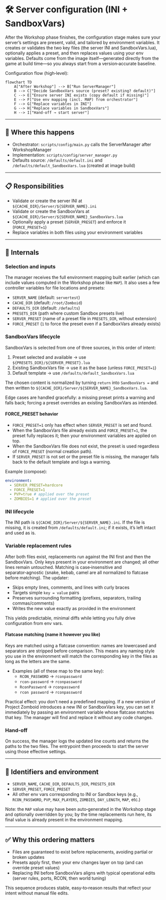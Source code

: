 # 🛠️ Server configuration (INI + SandboxVars)

After the Workshop phase finishes, the configuration stage makes sure your server’s settings are present, valid, and tailored by environment variables. It creates or validates the two key files (the server INI and SandboxVars.lua), optionally applies a preset, and then replaces values using your env variables. Defaults come from the image itself—generated directly from the game at build time—so you always start from a version‑accurate baseline.

Configuration flow (high‑level):

```mermaid
flowchart TD
    A["After Workshop"] --> B["Run ServerManager"]
    B --> C["Decide SandboxVars source (preset? existing? default)"]
    C --> E["Ensure server INI exists (copy default if missing)"]
    E --> F["Use env mapping (incl. MAP) from orchestrator"]
    F --> G["Replace variables in INI"]
    G --> H["Replace variables in SandboxVars"]
    H --> I["Hand-off → start server"]
```

---

## 🔌 Where this happens

- Orchestrator: `scripts/config/main.py` calls the ServerManager after WorkshopManager
- Implementation: `scripts/config/server_manager.py`
- Defaults source: `/defaults/default.ini` and `/defaults/default_SandboxVars.lua` (created at image build)

---

## 📋 Responsibilities

- Validate or create the server INI at `${CACHE_DIR}/Server/${SERVER_NAME}.ini`
- Validate or create the SandboxVars at `${CACHE_DIR}/Server/${SERVER_NAME}_SandboxVars.lua`
- Optionally apply a preset (`SERVER_PRESET`) and enforce it (`FORCE_PRESET=1`)
- Replace variables in both files using your environment variables

---

## 🧠 Internals

### Selection and inputs

The manager receives the full environment mapping built earlier (which can include values computed in the Workshop phase like `MAP`). It also uses a few controller variables for file locations and presets:

- `SERVER_NAME` (default: `servertest`)
- `CACHE_DIR` (default: `/root/Zomboid`)
- `DEFAULTS_DIR` (default: `/defaults`)
- `PRESETS_DIR` (path where custom Sandbox presets live)
- `SERVER_PRESET` (name of a preset file in `PRESETS_DIR`, without extension)
- `FORCE_PRESET` (`1` to force the preset even if a SandboxVars already exists)

### SandboxVars lifecycle

SandboxVars is selected from one of three sources, in this order of intent:

1. Preset selected and available → use `${PRESETS_DIR}/${SERVER_PRESET}.lua`
2. Existing SandboxVars file → use it as the base (unless `FORCE_PRESET=1`)
3. Default template → use `/defaults/default_SandboxVars.lua`

The chosen content is normalized by turning `return` into `SandboxVars =` and then written to `${CACHE_DIR}/Server/${SERVER_NAME}_SandboxVars.lua`.

Edge cases are handled gracefully: a missing preset prints a warning and falls back; forcing a preset overrides an existing SandboxVars as intended.

#### FORCE_PRESET behavior

- `FORCE_PRESET=1` only has effect when `SERVER_PRESET` is set and found.
- When the SandboxVars file already exists and `FORCE_PRESET=1`, the preset fully replaces it; then your environment variables are applied on top.
- When the SandboxVars file does not exist, the preset is used regardless of `FORCE_PRESET` (normal creation path).
- If `SERVER_PRESET` is not set or the preset file is missing, the manager falls back to the default template and logs a warning.

Example (compose):

```yaml
environment:
  - SERVER_PRESET=hardcore
  - FORCE_PRESET=1
  - PVP=true # applied over the preset
  - ZOMBIES=1 # applied over the preset
```

### INI lifecycle

The INI path is `${CACHE_DIR}/Server/${SERVER_NAME}.ini`. If the file is missing, it is created from `/defaults/default.ini`; if it exists, it’s left intact and used as is.

### Variable replacement rules

After both files exist, replacements run against the INI first and then the SandboxVars. Only keys present in your environment are changed; all other lines remain untouched. Matching is case‑insensitive and separator‑agnostic (snake, kebab, camel are all normalized to flatcase before matching). The updater:

- Skips empty lines, comments, and lines with curly braces
- Targets simple `key = value` pairs
- Preserves surrounding formatting (prefixes, separators, trailing commas/comments)
- Writes the new value exactly as provided in the environment

This yields predictable, minimal diffs while letting you fully drive configuration from env vars.

#### Flatcase matching (name it however you like)

Keys are matched using a flatcase convention: names are lowercased and separators are stripped before comparison. This means any naming style you use in the environment will match the corresponding key in the files as long as the letters are the same.

- Examples (all of these map to the same key):
  - `RCON_PASSWORD` → `rconpassword`
  - `rcon-password` → `rconpassword`
  - `RconPassword` → `rconpassword`
  - `rcon password` → `rconpassword`

Practical effect: you don’t need a predefined mapping. If a new version of Project Zomboid introduces a new INI or SandboxVars key, you can set it immediately by passing an environment variable whose flatcase matches that key. The manager will find and replace it without any code changes.

### Hand‑off

On success, the manager logs the updated line counts and returns the paths to the two files. The entrypoint then proceeds to start the server using those effective settings.

---

## 🔖 Identifiers and environment

- `SERVER_NAME`, `CACHE_DIR`, `DEFAULTS_DIR`, `PRESETS_DIR`
- `SERVER_PRESET`, `FORCE_PRESET`
- All other env vars corresponding to INI or Sandbox keys (e.g., `RCON_PASSWORD`, `PVP`, `MAX_PLAYERS`, `ZOMBIES`, `DAY_LENGTH`, `MAP`, etc.)

Note: the `MAP` value may have been auto‑generated in the Workshop stage and optionally overridden by you; by the time replacements run here, its final value is already present in the environment mapping.

---

## ✅ Why this ordering matters

- Files are guaranteed to exist before replacements, avoiding partial or broken updates
- Presets apply first, then your env changes layer on top (and can override preset values)
- Replacing INI before SandboxVars aligns with typical operational edits (server rules, ports, RCON, then world tuning)

This sequence produces stable, easy‑to‑reason results that reflect your intent without manual file edits.

